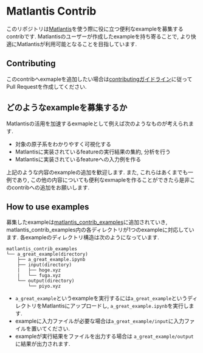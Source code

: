 # Matlantis Contrib

このリポジトリは[Matlantis](https://matlantis.com/ja/)を使う際に役に立つ便利なexampleを募集するcontribです. Matlantisのユーザーが作成したexampleを持ち寄ることで, より快適にMatlantisが利用可能となることを目指しています.

## Contributing
このcontribへexmapleを追加したい場合は[contributingガイドライン](https://github.pfidev.jp/Matlantis/matlantis-contrib/blob/master/CONTRIBUTING.md)に従ってPull Requestを作成してください.

## どのようなexampleを募集するか
Matlantisの活用を加速するexmapleとして例えば次のようなものが考えられます.
- 対象の原子系をわかりやすく可視化する
- Matlantisに実装されているfeatureの実行結果の集約, 分析を行う
- Matlantisに実装されているfeatureへの入力例を作る

上記のような内容のexampleの追加を歓迎します. また, これらはあくまでも一例であり, この他の内容についても便利なexmapleを作ることができたら是非このcontribへの追加をお願いします.

## How to use examples
募集したexampleは[matlantis_contrib_examples](https://github.pfidev.jp/Matlantis/matlantis-contrib/blob/master/matlantis_contrib_examples)に追加されていき, matlantis_contrib_examples内の各ディレクトリが1つのexampleに対応しています. 各exampleのディレクトリ構造は次のようになっています.

```
matlantis_contrib_examples
└── a_great_example(directory)
    ├── a_great_example.ipynb
    ├── input(directory)
    |   ├── hoge.xyz
    |   └── fuga.xyz
    └── output(directory)
        └── piyo.xyz
```
- `a_great_example`というexampleを実行するには`a_great_example`というディレクトリをMatlantisにアップロードし, `a_great_example.ipynb`を実行します.
- exampleに入力ファイルが必要な場合は`a_great_example/input`に入力ファイルを置いてください.
- exampleが実行結果をファイルを出力する場合は `a_great_example/output`に結果が出力されます.
